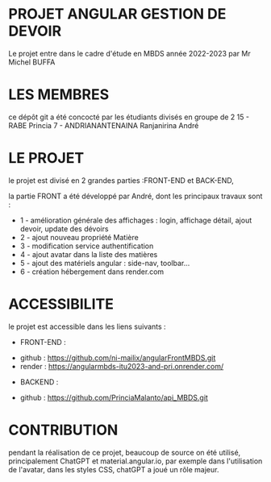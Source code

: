 # **PROJET ANGULAR GESTION DE DEVOIR**
Le projet entre dans le cadre d'étude en MBDS année 2022-2023 par Mr Michel BUFFA

# **LES MEMBRES**
ce dépôt git a été concocté par les étudiants divisés en groupe de 2
15 - RABE Princia
7 - ANDRIANANTENAINA Ranjanirina André

# **LE PROJET**
le projet est divisé en 2 grandes parties :FRONT-END et BACK-END,

la partie FRONT a été développé par André, dont les principaux travaux sont :
* 1 - amélioration générale des affichages : login, affichage détail, ajout devoir, update des dévoirs
* 2 - ajout nouveau propriété Matière
* 3 - modification service authentification
* 4 - ajout avatar dans la liste des matières
* 5 - ajout des matériels angular : side-nav, toolbar...
* 6 - création hébergement dans render.com

# **ACCESSIBILITE**
le projet est accessible dans les liens suivants :
* FRONT-END :
- github : https://github.com/ni-mailix/angularFrontMBDS.git
- render : https://angularmbds-itu2023-and-pri.onrender.com/
* BACKEND : 
- github : https://github.com/PrinciaMalanto/api_MBDS.git

# **CONTRIBUTION**
pendant la réalisation de ce projet, beaucoup de source on été utilisé, principalement ChatGPT et material.angular.io,
par exemple dans l'utilisation de l'avatar, 
dans les styles CSS, chatGPT a joué un rôle majeur.
